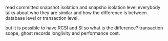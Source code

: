 read committed snapshot isolation and snapsho isolation level
everybody talks about who they are similar and how the difference is between database level or transaction level. 

but it is possible to have RCSI and SI so what is the difference? 
transaction scope, ghost records longlivity and performance cost. 